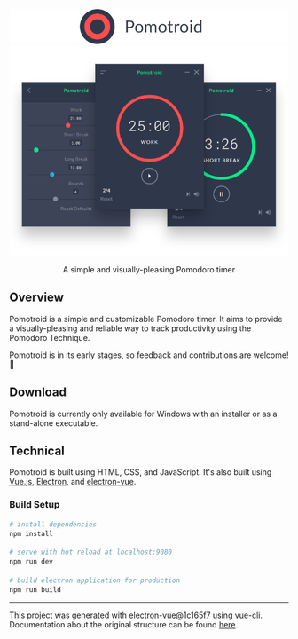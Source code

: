 <div align="center">
  <img alt="Pomotroid" src=".github/images/pomotroid-title.png" width="800px">
</div>
<div align="center">
  <img alt="Pomotroid in action" src=".github/images/pomotroid-screens.png" width="800px">
</div>

<p align="center">A simple and visually-pleasing Pomodoro timer</p>

## Overview
Pomotroid is a simple and customizable Pomodoro timer. It aims to provide a visually-pleasing and reliable way to track productivity using the Pomodoro Technique.

Pomotroid is in its early stages, so feedback and contributions are welcome! :seedling:

<!-- ### Features
- Customize times and number of rounds
- Charming timer alert sounds (optional) -->

## Download
Pomotroid is currently only available for Windows with an installer or as a stand-alone executable.

<!-- Download the latest version from the releases page. -->

<!-- ## Roadmap

### TODO
- [ ] Stable Mac build
- [ ] Stable Linux build -->

## Technical
Pomotroid is built using HTML, CSS, and JavaScript. It's also built using [Vue.js](https://github.com/vuejs/vue), [Electron](https://github.com/electron/electron), and [electron-vue](https://github.com/SimulatedGREG/electron-vue).

### Build Setup

``` bash
# install dependencies
npm install

# serve with hot reload at localhost:9080
npm run dev

# build electron application for production
npm run build

```

---

This project was generated with [electron-vue](https://github.com/SimulatedGREG/electron-vue)@[1c165f7](https://github.com/SimulatedGREG/electron-vue/tree/1c165f7c5e56edaf48be0fbb70838a1af26bb015) using [vue-cli](https://github.com/vuejs/vue-cli). Documentation about the original structure can be found [here](https://simulatedgreg.gitbooks.io/electron-vue/content/index.html).
